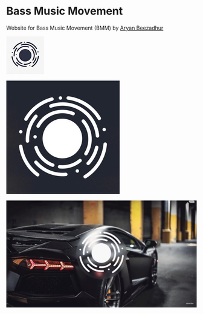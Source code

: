 # Bass Music Movement
Website for Bass Music Movement (BMM) by [Aryan Beezadhur](https://aryanbeezadhur.com)

![BMM Icon](https://raw.githubusercontent.com/AryanBeezadhur/BassMusicMovement/master/BMMIcon.jpg)

![Dark BMM Icon](https://raw.githubusercontent.com/AryanBeezadhur/BassMusicMovement/master/DarkBMMIcon.jpg)

![Bass Music Movement](https://raw.githubusercontent.com/AryanBeezadhur/BassMusicMovement/master/BassMusicMovement.jpg)
